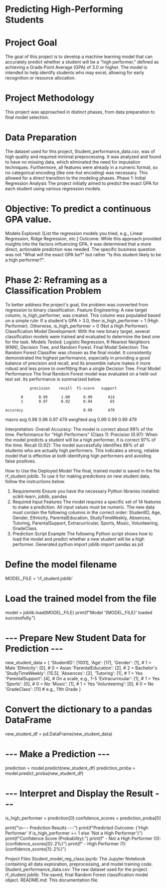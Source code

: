 # Predicting High-Performing Students

# Project Goal
The goal of this project is to develop a machine learning model that can accurately predict whether a student will be a "high performer," defined as achieving a Grade Point Average (GPA) of 3.0 or higher. The model is intended to help identify students who may excel, allowing for early recognition or resource allocation.

# Project Methodology
This project was approached in distinct phases, from data preparation to final model 
selection.

# Data Preparation
The dataset used for this project, Student_performance_data.csv, was of high quality and required minimal preprocessing. It was analyzed and found to have no missing data, which eliminated the need for imputation techniques. Furthermore, all features were already in a numeric format, so no categorical encoding (like one-hot encoding) was necessary. This allowed for a direct transition to the modeling phases.
Phase 1: Initial Regression Analysis
The project initially aimed to predict the exact GPA for each student using various regression models.

# Objective: To predict a continuous GPA value.
Models Explored: [List the regression models you tried, e.g., Linear Regression, Ridge Regression, etc.]
Outcome: While this approach provided insights into the factors influencing GPA, it was determined that a more direct, actionable prediction was needed. The specific business question was not "What will the exact GPA be?" but rather "Is this student likely to be a high performer?".

# Phase 2: Reframing as a Classification Problem
To better address the project's goal, the problem was converted from regression to binary classification.
Feature Engineering: A new target column, is_high_performer, was created. This column was populated based on a simple rule:
If a student's GPA > 3.0, then is_high_performer = 1 (High Performer).
Otherwise, is_high_performer = 0 (Not a High Performer).
Classification Model Development: With the new binary target, several classification models were trained and evaluated to determine the best one for the task.
Models Tested: Logistic Regression, K-Nearest Neighbors (KNN), Decision Tree, and Random Forest.
Final Model Selection: The Random Forest Classifier was chosen as the final model. It consistently demonstrated the highest performance, especially in providing a good balance of precision and recall, and its ensemble nature makes it more robust and less prone to overfitting than a single Decision Tree.
Final Model Performance
The final Random Forest model was evaluated on a held-out test set. Its performance is summarized below.


               precision    recall  f1-score   support

           0       0.99      1.00      0.99       414
           1       0.97      0.92      0.94        65

    accuracy                           0.99       479
   macro avg       0.98      0.96      0.97       479
weighted avg       0.99      0.99      0.99       479


Interpretation:
Overall Accuracy: The model is correct about 99% of the time.
Performance for "High Performers" (Class 1):
Precision (0.97): When the model predicts a student will be a high performer, it is correct 97% of the time.
Recall (0.92): The model successfully identifies 88% of all students who are actually high performers.
This indicates a strong, reliable model that is effective at both identifying high performers and avoiding false positives.

How to Use the Deployed Model
The final, trained model is saved in the file rf_student.joblib. To use it for making predictions on new student data, follow the instructions below.
1. Requirements
Ensure you have the necessary Python libraries installed:
scikit-learn, joblib, pandas
2. Required Input Features
The model requires a specific set of 14 features to make a prediction. All input values must be numeric. The new data must contain the following columns in the correct order:
StudentID, Age, Gender, Ethnicity, ParentalEducation, StudyTimeWeekly, Absences, Tutoring, ParentalSupport, Extracurricular, Sports, Music, Volunteering, GradeClass.
3. Prediction Script Example
The following Python script shows how to load the model and predict whether a new student will be a high performer.
Generated python
import joblib
import pandas as pd

# Define the model filename
MODEL_FILE = 'rf_student.joblib'

# Load the trained model from the file
model = joblib.load(MODEL_FILE)
print(f"Model '{MODEL_FILE}' loaded successfully.")

# --- Prepare New Student Data for Prediction ---
new_student_data = {
    'StudentID': [1001],
    'Age': [17],
    'Gender': [1],               # 1 = Male
    'Ethnicity': [0],             # 0 = Asian
    'ParentalEducation': [2],     # 2 = Bachelor's
    'StudyTimeWeekly': [15.5],
    'Absences': [2],
    'Tutoring': [1],              # 1 = Yes
    'ParentalSupport': [4],       # On a scale, e.g., 1-5
    'Extracurricular': [1],       # 1 = Yes
    'Sports': [0],                # 0 = No
    'Music': [1],                 # 1 = Yes
    'Volunteering': [0],          # 0 = No
    'GradeClass': [11]            # e.g., 11th Grade
}

# Convert the dictionary to a pandas DataFrame
new_student_df = pd.DataFrame(new_student_data)


# --- Make a Prediction ---
prediction = model.predict(new_student_df)
prediction_proba = model.predict_proba(new_student_df)


# --- Interpret and Display the Result ---
is_high_performer = prediction[0]
confidence_scores = prediction_proba[0]

print("\n--- Prediction Results ---")
print(f"Predicted Outcome: {'High Performer' if is_high_performer == 1 else 'Not a High Performer'}")
print(f"Confidence Score (Probability):")
print(f"  - Not a High Performer (0): {confidence_scores[0]:.2%}")
print(f"  - High Performer (1):     {confidence_scores[1]:.2%}")


Project Files
Student_model_reg_class.ipynb: The Jupyter Notebook containing all data exploration, preprocessing, and model training code.
Student_performance_data.csv: The raw dataset used for the project.
rf_student.joblib: The saved, final Random Forest classification model object.
README.md: This documentation file.